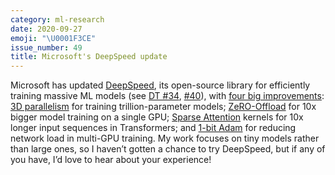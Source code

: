 ```yaml
---
category: ml-research
date: 2020-09-27
emoji: "\U0001F3CE"
issue_number: 49
title: Microsoft's DeepSpeed update
---
```


Microsoft has updated [DeepSpeed](https://github.com/microsoft/DeepSpeed?utm_campaign=Dynamically%20Typed&utm_medium=email&utm_source=Revue%20newsletter), its open-source library for efficiently training massive ML models (see [DT #34](https://dynamicallytyped.com/issues/34-google-s-app-for-detecting-fake-news-memes-an-ai-for-logical-reasoning-and-microsoft-s-library-for-training-trillion-parameter-models-227577?utm_campaign=Dynamically%20Typed&utm_medium=email&utm_source=Revue%20newsletter), [#40](https://dynamicallytyped.com/issues/40-pinterest-s-ml-for-board-organization-gan-aided-pixel-art-and-bayesian-optimization-gets-the-distill-treatment-247582?utm_campaign=Dynamically%20Typed&utm_medium=email&utm_source=Revue%20newsletter)), with [four big improvements](https://www.microsoft.com/en-us/research/blog/deepspeed-extreme-scale-model-training-for-everyone/?utm_campaign=Dynamically%20Typed&utm_medium=email&utm_source=Revue%20newsletter): [3D parallelism](http://%20https//www.microsoft.com/en-us/research/blog/deepspeed-extreme-scale-model-training-for-everyone/?utm_campaign=Dynamically%20Typed&utm_medium=email&utm_source=Revue%20newsletter#toc-heading-0) for training trillion-parameter models; [ZeRO-Offload](https://www.microsoft.com/en-us/research/blog/deepspeed-extreme-scale-model-training-for-everyone/?utm_campaign=Dynamically%20Typed&utm_medium=email&utm_source=Revue%20newsletter#toc-heading-3) for 10x bigger model training on a single GPU; [Sparse Attention](https://www.microsoft.com/en-us/research/blog/deepspeed-extreme-scale-model-training-for-everyone/?utm_campaign=Dynamically%20Typed&utm_medium=email&utm_source=Revue%20newsletter#toc-heading-4) kernels for 10x longer input sequences in Transformers; and [1-bit Adam](https://www.microsoft.com/en-us/research/blog/deepspeed-extreme-scale-model-training-for-everyone/?utm_campaign=Dynamically%20Typed&utm_medium=email&utm_source=Revue%20newsletter#toc-heading-5) for reducing network load in multi-GPU training.
My work focuses on tiny models rather than large ones, so I haven’t gotten a chance to try DeepSpeed, but if any of you have, I’d love to hear about your experience!